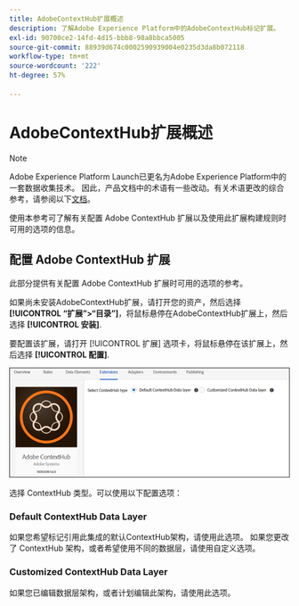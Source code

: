 ```yaml
---
title: AdobeContextHub扩展概述
description: 了解Adobe Experience Platform中的AdobeContextHub标记扩展。
exl-id: 90700ce2-14fd-4d15-bbb8-98a8bbca5005
source-git-commit: 88939d674c0002590939004e0235d3da8b072118
workflow-type: tm+mt
source-wordcount: '222'
ht-degree: 57%

---
```


# AdobeContextHub扩展概述

>[!NOTE]
>
>Adobe Experience Platform Launch已更名为Adobe Experience Platform中的一套数据收集技术。 因此，产品文档中的术语有一些改动。有关术语更改的综合参考，请参阅以下[文档](../../../term-updates.md)。

使用本参考可了解有关配置 Adobe ContextHub 扩展以及使用此扩展构建规则时可用的选项的信息。

## 配置 Adobe ContextHub 扩展

此部分提供有关配置 Adobe ContextHub 扩展时可用的选项的参考。

如果尚未安装AdobeContextHub扩展，请打开您的资产，然后选择 **[!UICONTROL “扩展”>“目录”]**，将鼠标悬停在AdobeContextHub扩展上，然后选择 **[!UICONTROL 安装]**.

要配置该扩展，请打开 [!UICONTROL 扩展] 选项卡，将鼠标悬停在该扩展上，然后选择 **[!UICONTROL 配置]**.

![](../../../images/ext-contexthub-config.png)

选择 ContextHub 类型。可以使用以下配置选项：

### Default ContextHub Data Layer

如果您希望标记引用此集成的默认ContextHub架构，请使用此选项。 如果您更改了 ContextHub 架构，或者希望使用不同的数据层，请使用自定义选项。

### Customized ContextHub Data Layer

如果您已编辑数据层架构，或者计划编辑此架构，请使用此选项。

